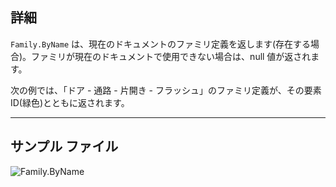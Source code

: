 ## 詳細
`Family.ByName` は、現在のドキュメントのファミリ定義を返します(存在する場合)。ファミリが現在のドキュメントで使用できない場合は、null 値が返されます。

次の例では、「ドア - 通路 - 片開き - フラッシュ」のファミリ定義が、その要素 ID(緑色)とともに返されます。
___
## サンプル ファイル

![Family.ByName](./Revit.Elements.Family.ByName_img.jpg)
